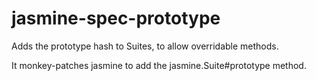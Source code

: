 jasmine-spec-prototype
======================

Adds the prototype hash to Suites, to allow overridable methods.

It monkey-patches jasmine to add the jasmine.Suite#prototype method.